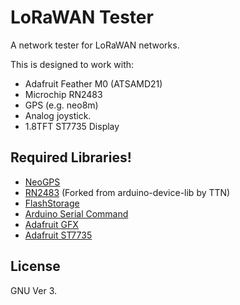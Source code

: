 # LoRaWAN Tester

A network tester for LoRaWAN networks.

This is designed to work with:
  - Adafruit Feather M0 (ATSAMD21)
  - Microchip RN2483
  - GPS (e.g. neo8m)
  - Analog joystick.
  - 1.8TFT ST7735 Display

Required Libraries!
----

  - [NeoGPS]
  - [RN2483] (Forked from arduino-device-lib by TTN)
  - [FlashStorage]
  - [Arduino Serial Command]
  - [Adafruit GFX]
  - [Adafruit ST7735]

[NeoGPS]: <https://github.com/SlashDevin/NeoGPS>
[RN2483]: https://github.com/danielknox/arduino-device-lib
[FlashStorage]: https://github.com/cmaglie/FlashStorage
[Arduino Serial Command]: https://github.com/kroimon/Arduino-SerialCommand
[Adafruit GFX]: https://github.com/adafruit/Adafruit-GFX-Library
[Adafruit ST7735]: https://github.com/adafruit/Adafruit-ST7735-Library

License
----

GNU Ver 3.



